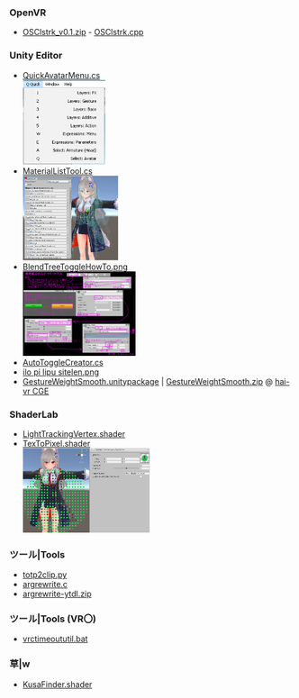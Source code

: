 ### OpenVR
- [OSClstrk_v0.1.zip](https://raw.githubusercontent.com/GapVR/Unity/main/OSClstrk_v0.1.zip) - [OSClstrk.cpp](https://raw.githubusercontent.com/GapVR/Unity/main/OSClstrk.cpp)
### Unity Editor
- [QuickAvatarMenu.cs](https://raw.githubusercontent.com/GapVR/Unity/main/QuickAvatarMenu.cs)<br>
[<img src="img/QuickAvatarMenu.png" height=150>](img/QuickAvatarMenu.png)
- [MaterialListTool.cs](https://raw.githubusercontent.com/GapVR/Unity/main/MaterialListTool.cs)<br>
[<img src="img/FTM2NR2aAAAz1mJ.png" height=150>](img/FTM2NR2aAAAz1mJ.png)
- [BlendTreeToggleHowTo.png](https://raw.githubusercontent.com/GapVR/Unity/main/BlendTreeToggleHowTo.png)<br>
[<img src="BlendTreeToggleHowTo.png" height=150>](BlendTreeToggleHowTo.png)
- [AutoToggleCreator.cs](https://raw.githubusercontent.com/GapVR/Unity/main/AutoToggleCreator.cs)<br>
- [ilo pi lipu sitelen.png](https://raw.githubusercontent.com/GapVR/Unity/main/ilo%20pi%20lipu%20sitelen.png)<br>
- [GestureWeightSmooth.unitypackage](https://raw.githubusercontent.com/GapVR/Unity/main/GestureWeightSmooth.unitypackage) | [GestureWeightSmooth.zip](https://raw.githubusercontent.com/GapVR/Unity/main/GestureWeightSmooth.zip) @ [hai-vr CGE](https://github.com/hai-vr/combo-gesture-expressions-av3)
### ShaderLab
- [LightTrackingVertex.shader](https://raw.githubusercontent.com/GapVR/Unity/main/LightTrackingVertex.shader)<br>
- [TexToPixel.shader](https://raw.githubusercontent.com/GapVR/Unity/main/TexToPixel.shader)<br>
[<img src="img/FTSDVxBUUAAwBiB.png" height=150>](img/FTSDVxBUUAAwBiB.png)
### ツール|Tools
- [totp2clip.py](https://raw.githubusercontent.com/GapVR/Unity/main/totp2clip.py)<br>
- [argrewrite.c](https://raw.githubusercontent.com/GapVR/Unity/main/argrewrite.c)<br>
- [argrewrite-ytdl.zip](https://raw.githubusercontent.com/GapVR/Unity/main/argrewrite-ytdl.zip)
### ツール|Tools (VR〇)
- [vrctimeoututil.bat](https://raw.githubusercontent.com/GapVR/Unity/main/vrctimeoututil.bat)
### 草|w
- [KusaFinder.shader](https://raw.githubusercontent.com/GapVR/Unity/main/KusaFinder.shader)
